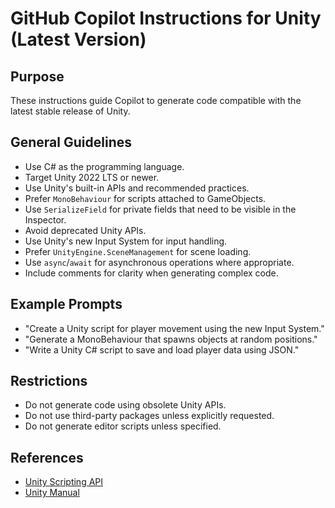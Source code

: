 # GitHub Copilot Instructions for Unity (Latest Version)

## Purpose
These instructions guide Copilot to generate code compatible with the latest stable release of Unity.

## General Guidelines
- Use C# as the programming language.
- Target Unity 2022 LTS or newer.
- Use Unity's built-in APIs and recommended practices.
- Prefer `MonoBehaviour` for scripts attached to GameObjects.
- Use `SerializeField` for private fields that need to be visible in the Inspector.
- Avoid deprecated Unity APIs.
- Use Unity's new Input System for input handling.
- Prefer `UnityEngine.SceneManagement` for scene loading.
- Use `async`/`await` for asynchronous operations where appropriate.
- Include comments for clarity when generating complex code.

## Example Prompts
- "Create a Unity script for player movement using the new Input System."
- "Generate a MonoBehaviour that spawns objects at random positions."
- "Write a Unity C# script to save and load player data using JSON."

## Restrictions
- Do not generate code using obsolete Unity APIs.
- Do not use third-party packages unless explicitly requested.
- Do not generate editor scripts unless specified.

## References
- [Unity Scripting API](https://docs.unity3d.com/ScriptReference/)
- [Unity Manual](https://docs.unity3d.com/Manual/index.html)